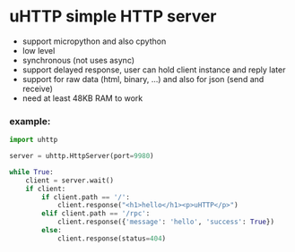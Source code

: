 # uHTTP simple HTTP server

- support micropython and also cpython
- low level
- synchronous (not uses async)
- support delayed response, user can hold client instance and reply later
- support for raw data (html, binary, ...) and also for json (send and receive)
- need at least 48KB RAM to work

### example:
```python
import uhttp

server = uhttp.HttpServer(port=9980)

while True:
    client = server.wait()
    if client:
        if client.path == '/':
            client.response("<h1>hello</h1><p>uHTTP</p>")
        elif client.path == '/rpc':
            client.response({'message': 'hello', 'success': True})
        else:
            client.response(status=404)

```
